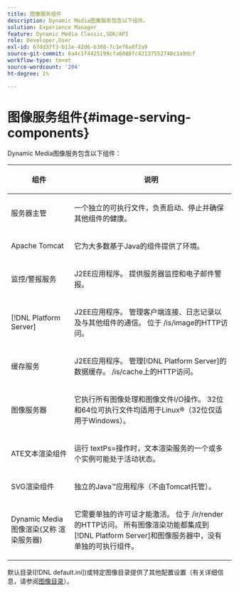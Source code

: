```yaml
---
title: 图像服务组件
description: Dynamic Media图像服务包含以下组件。
solution: Experience Manager
feature: Dynamic Media Classic,SDK/API
role: Developer,User
exl-id: 67dd37f3-b11e-42d6-b308-7c1e76a8f2a9
source-git-commit: 6a4c1f4425199cfa6088fc42137552748c1a9dcf
workflow-type: tm+mt
source-wordcount: '204'
ht-degree: 1%

---
```


# 图像服务组件{#image-serving-components}

Dynamic Media图像服务包含以下组件：

<table id="table_534AF33FE5C4453EACAE0DF35E8E3B63"> 
 <thead> 
  <tr> 
   <th colname="col1" class="entry"> <p>组件 </p> </th> 
   <th colname="col2" class="entry"> <p>说明 </p> </th> 
  </tr>
 </thead>
 <tbody> 
  <tr> 
   <td colname="col1"> <p>服务器主管 </p> </td> 
   <td colname="col2"> <p>一个独立的可执行文件，负责启动、停止并确保其他组件的健康。 </p> </td> 
  </tr> 
  <tr> 
   <td colname="col1"> <p>Apache Tomcat </p> </td> 
   <td colname="col2"> <p>它为大多数基于Java的组件提供了环境。 </p> </td> 
  </tr> 
  <tr> 
   <td colname="col1"> <p>监控/警报服务 </p> </td> 
   <td colname="col2"> <p>J2EE应用程序。 提供服务器监控和电子邮件警报。 </p> </td> 
  </tr> 
  <tr> 
   <td colname="col1"> <p>[!DNL Platform Server] </p> </td> 
   <td colname="col2"> <p>J2EE应用程序。 管理客户端连接、日志记录以及与其他组件的通信。 位于<span class="filepath"> /is/image</span>的HTTP访问。 </p> </td> 
  </tr> 
  <tr> 
   <td colname="col1"> <p>缓存服务 </p> </td> 
   <td colname="col2"> <p>J2EE应用程序。 管理[!DNL Platform Server]的数据缓存。 /is/cache上的HTTP访问。 </p> </td> 
  </tr> 
  <tr> 
   <td colname="col1"> <p>图像服务器 </p> </td> 
   <td colname="col2"> <p>它执行所有图像处理和图像文件I/O操作。 32位和64位可执行文件均适用于Linux®（32位仅适用于Windows）。 </p> </td> 
  </tr> 
  <tr> 
   <td colname="col1"> <p>ATE文本渲染组件 </p> </td> 
   <td colname="col2"> <p>运行<span class="codeph"> textPs=</span>操作时，文本渲染服务的一个或多个实例可能处于活动状态。 </p> </td> 
  </tr> 
  <tr> 
   <td colname="col1"> <p>SVG渲染组件 </p> </td> 
   <td colname="col2"> <p>独立的Java™应用程序（不由Tomcat托管）。 </p> </td> 
  </tr> 
  <tr> 
   <td colname="col1"> <p>Dynamic Media图像渲染(又称 渲染服务器) </p> </td> 
   <td colname="col2"> <p>它需要单独的许可证才能激活。 位于<span class="filepath"> /ir/render</span>的HTTP访问。 所有图像渲染功能都集成到[!DNL Platform Server]和图像服务器中，没有单独的可执行组件。 </p> </td> 
  </tr> 
 </tbody> 
</table>

默认目录([!DNL default.ini])或特定图像目录提供了其他配置设置（有关详细信息，请参阅[图像目录](../../is-api/image-catalog/image-serving-api-ref/c-image-catalog-reference/c-overview/c-overview.md#concept-9ce2b6a133de45f783e95cabc5810ac3)）。
